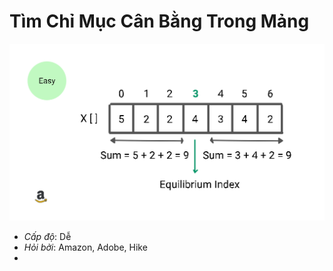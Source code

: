 # Tìm Chỉ Mục Cân Bằng Trong Mảng

![](../../assets/equilibrium-index-of-an-array.svg)

- *Cấp độ*: Dễ
- *Hỏi bởi*: Amazon, Adobe, Hike
- 